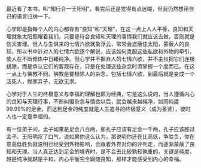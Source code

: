 

最近看了本书，叫“知行合一王阳明”。看完后还是觉得有点迷糊，但我仍然想用自己的语言归纳一下。

心学即是指每个人的内心都存有“良知”和“天理”，在这一点上人人平等，良知和天理就象太阳照耀着我们，只要是符合良知和天理的事情我们就应该去做，否则就是伤天害理。但人与生俱来的七情六欲就象浮云，常常会遮蔽住太阳，蒙蔽人的良知，所以书中针对人的七情六欲逐个解说，应该如何克服这些私欲和外物的牵引，使人在不断修炼中日臻纯净。但心学并不摒弃人的七情六欲，并不主张把它们连根拔除，而是承认它们的客观存在，只是在处理这些杂念时须掌握一个度而已。在这一点上与佛教不同。佛教是要根除人的杂念，包括七情六欲，到最后就是变成一个活死人，抛家弃子，无欲无求。

心学对于人生的终极意义与幸福的理解也颇为经典，它是这么说的，当人遵循内心的良知与天理行事，不断纠偏杂念与情欲以后，就会越来越纯净，如同纯度99.99%的足金，而达到足金的纯度就是人生追寻的终极意义（成为圣贤），彼时人也一定是幸福的。

有一位弟子问，孟子如果是足金八百两，那孔子应该有足金一千两，孔子应该胜过孟子。王阳明叹了口气，说如果你这么认为，那说明你还在比高低，争胜负，你在意高低胜负就说明已经受到外物影响，会跟着外界对你的评判走，而逐渐蒙蔽了良知和天理。当人真正达到足金的境界时，是不会去比较孰轻孰重的，关键是纯度，越是纯净就越是平和，内心平衡完全跟随良知，那样才能感受到内心的幸福。